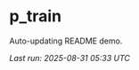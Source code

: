 # p_train

Auto-updating README demo.

<!--START_SECTION:status-->
_Last run: 2025-08-31 05:33 UTC_
<!--END_SECTION:status-->


































































































































































































































